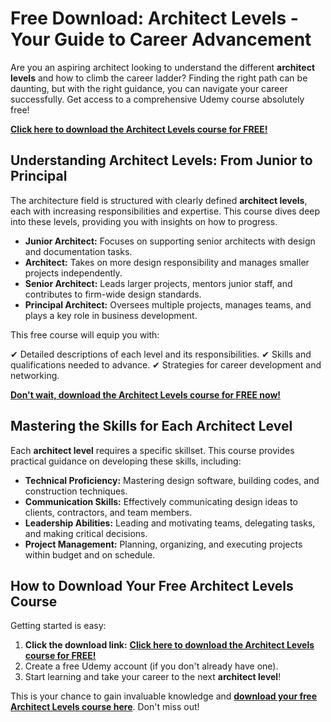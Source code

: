 # Free Download: Architect Levels - Your Guide to Career Advancement

Are you an aspiring architect looking to understand the different **architect levels** and how to climb the career ladder? Finding the right path can be daunting, but with the right guidance, you can navigate your career successfully. Get access to a comprehensive Udemy course absolutely free!

[**Click here to download the Architect Levels course for FREE!**](https://udemywork.com/architect-levels)

## Understanding Architect Levels: From Junior to Principal

The architecture field is structured with clearly defined **architect levels**, each with increasing responsibilities and expertise. This course dives deep into these levels, providing you with insights on how to progress.

*   **Junior Architect:** Focuses on supporting senior architects with design and documentation tasks.
*   **Architect:** Takes on more design responsibility and manages smaller projects independently.
*   **Senior Architect:** Leads larger projects, mentors junior staff, and contributes to firm-wide design standards.
*   **Principal Architect:** Oversees multiple projects, manages teams, and plays a key role in business development.

This free course will equip you with:

✔  Detailed descriptions of each level and its responsibilities.
✔  Skills and qualifications needed to advance.
✔  Strategies for career development and networking.

[**Don't wait, download the Architect Levels course for FREE now!**](https://udemywork.com/architect-levels)

## Mastering the Skills for Each Architect Level

Each **architect level** requires a specific skillset. This course provides practical guidance on developing these skills, including:

*   **Technical Proficiency:** Mastering design software, building codes, and construction techniques.
*   **Communication Skills:** Effectively communicating design ideas to clients, contractors, and team members.
*   **Leadership Abilities:** Leading and motivating teams, delegating tasks, and making critical decisions.
*   **Project Management:** Planning, organizing, and executing projects within budget and on schedule.

## How to Download Your Free Architect Levels Course

Getting started is easy:

1.  **Click the download link:** [**Click here to download the Architect Levels course for FREE!**](https://udemywork.com/architect-levels)
2.  Create a free Udemy account (if you don't already have one).
3.  Start learning and take your career to the next **architect level**!

This is your chance to gain invaluable knowledge and **[download your free Architect Levels course here](https://udemywork.com/architect-levels)**. Don't miss out!
